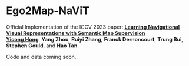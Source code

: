 # Ego2Map-NaViT
Official Implementation of the ICCV 2023 paper: **[Learning Navigational Visual Representations with Semantic Map Supervision](https://arxiv.org/pdf/2307.12335.pdf)**<br>
[**Yicong Hong**](http://www.yiconghong.me/), **Yang Zhou**, **Ruiyi Zhang**, **Franck Dernoncourt**, **Trung Bui**, **Stephen Gould**, and **Hao Tan**.

Code and data coming soon.

